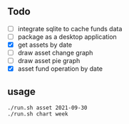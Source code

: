 ## Todo
- [ ] integrate sqlite to cache funds data
- [ ] package as a desktop application
- [X] get assets by date
- [ ] draw asset change graph
- [ ] draw asset pie graph
- [X] asset fund operation by date

## usage
```
./run.sh asset 2021-09-30
./run.sh chart week
```
